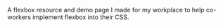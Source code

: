 A flexbox resource and demo page I made for my workplace to help co-workers implement flexbox into their CSS.
